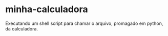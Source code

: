 # minha-calculadora
 Executando um shell script para chamar o arquivo, promagado em python, da calculadora. 
